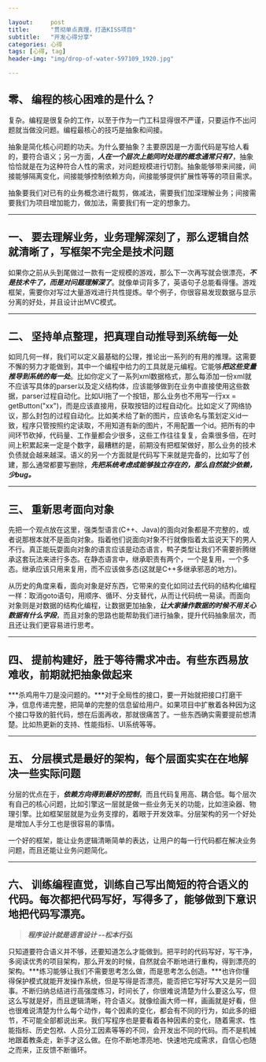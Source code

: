 ```yaml
---

layout:     post
title:      "贯彻单点真理，打造KISS项目"
subtitle:   "开发心得分享"
categories: 心得
tags: [心得, tag]
header-img: "img/drop-of-water-597109_1920.jpg"

---
```




## 零、 编程的核心困难的是什么？

复杂。编程是很复杂的工作，以至于作为一门工科显得很不严谨，只要运作不出问题就当做没问题。编程最核心的技巧是抽象和间接。

抽象是简化核心问题的功夫。为什么要抽象？主要原因是一方面代码是写给人看的，要符合语义；另一方面，***人在一个层次上能同时处理的概念通常只有7***，抽象恰恰就是在为这种符合人性的需求，对问题规模进行切割。抽象能够带来间接，间接能够隔离变化，间接能够控制依赖方向，间接能够提供扩展性等等的项目需求。

抽象要我们对已有的业务概念进行裁剪，做减法，需要我们加深理解业务；间接需要我们为项目增加能力，做加法，需要我们有一定的想象力。

---

## 一、 要去理解业务，业务理解深刻了，那么逻辑自然就清晰了，写框架不完全是技术问题

如果你之前从头到尾做过一款有一定规模的游戏，那么下一次再写就会很漂亮，***不是技术牛了，而是对问题理解深了***。就像单词背多了，英语句子总能看得懂。游戏框架，需要你对写过大量游戏进行共性提炼。举个例子，你很容易发现数据与显示分离的好处，并且设计出MVC模式。


---

## 二、 坚持单点整理，把真理自动推导到系统每一处

如同几何一样，我们可以定义最基础的公理，推论出一系列的有用的推理。这需要不懈的努力才能做到，其中一个编程中给力的工具就是元编程。它能够***把这些变量推导到系统的每一处***。比如你定义了一系列xml数据格式，那么每添加一份xml就不应该写具体的parser以及定义结构体，应该能够做到在业务中直接使用这些数据，parser过程自动化。比如UI拖了一个按钮，那么业务也不用写一行xx = getButton("xx")，而是应该直接用，获取按钮的过程自动化。比如定义了网络协议，那么封包的过程自动化。比如美术给了新的图片，应该命名与策划定义id一致，程序只管按照约定读取，不用知道有新的图片，不用配置一个id。把所有的中间环节砍掉，代码量、工作量都会少很多，这些工作往往复复，会乘很多倍，在时间上积累起来一定是个数字，最糟糕的是，前期没有把框架做好，那么业务的技术负债就会越来越深。语义的另一个方面就是代码写下来就是完备的，比如写了创建，那么通常都要写删除，***先把系统考虑成能够独立存在的，那么自然就少依赖，少bug。***

---

## 三、 重新思考面向对象

先把一个观点放在这里，强类型语言(C++、Java)的面向对象都是不完整的，或者说那根本就不是面向对象。指着他们说面向对象不行就像指着太监说天下的男人不行。真正能玩耍面向对象的语言应该是动态语言，鸭子类型让我们不需要折腾继承这套玩法来进行多态。在静态语言中，继承职责有两个，一个是复用，一个多态。继承应该只用来复用，而不应该做多态(这就是C++多继承邪恶的地方)。

从历史的角度来看，面向对象是好东西，它带来的变化如同过去代码的结构化编程一样：取消goto语句，用顺序、循环、分支替代，从而让代码统一易读。而面向对象则是对数据的结构化编程，让数据更加抽象，***让大家操作数据的时候不用关心数据有什么字段***，而且对象的思路也能帮助我们进行抽象，提升代码抽象层次，而且还让我们更容易进行思考。

---

## 四、 提前构建好，胜于等待需求冲击。有些东西易放难收，前期就把抽象做起来

***杀鸡用牛刀是没问题的。***对于全局性的接口，要一开始就把接口打磨干净，信息传递完整，把简单的完整的信息留给用户。如果项目中扩散着各种因为这个接口导致的脏代码，想在后面再收，那就很痛苦了。一些东西确实需要提前想清楚。比如热更新的支持、性能指标、UI系统等等。

---

## 五、 分层模式是最好的架构，每个层面实实在在地解决一些实际问题

分层的优点在于，***依赖方向得到最好的控制***，而且代码复用高、耦合低。每个层次有自己的核心问题，比如引擎这一层就是做一些业务无关的功能，比如渲染器、物理引擎。比如框架层就是为业务支撑的，着眼于开发效率。分层架构的另一个好处是增加人手分工也是很容易的事情。

一个好的框架，能让业务逻辑清晰简单的表达，让用户的每一行代码都在解决业务问题，而且还能让业务问题简化。


---

## 六、 训练编程直觉，训练自己写出简短的符合语义的代码。每次都把代码写好，写得多了，能够做到下意识地把代码写漂亮。


> ***程序设计就是语言设计 --松本行弘***

只知道要符合语义并不够，还要知道怎么才能做到。把平时的代码写好，写干净，多阅读优秀的项目架构，那么开发的时候，自然就会不断地进行重构，得到漂亮的架构。***练习能够让我们不需要思考怎么做，而是思考怎么创造。***也许你懂得保护模式就能开发操作系统，但是写得是否漂亮，能否把它写好写大又是另一回事。不断归纳总结进行高强度练习，时间长了，你很难说清楚为什么要这么写，但这么写就是好，而且逻辑清晰，符合语义。就像绘画大师一样，画画就是好看，但也很难说清楚为什么每个动作，每个因素的变化，都会有不同的行为，如此多的细节，不可能全部都说出来。我们写程序也是要看着各种因素的变化，随着需求、性能指标、历史包袱、人员分工因素等等的不同，会开发出不同的代码。而不是机械地跟着教条走，新手才这么做。在你不断地漂亮地、快速地完成需求，自信心也随之而来，正反馈不断循环。